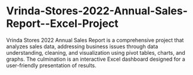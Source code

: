 # Vrinda-Stores-2022-Annual-Sales-Report--Excel-Project
Vrinda Stores 2022 Annual Sales Report is a comprehensive project that analyzes sales data, addressing business issues through data understanding, cleaning, and visualization using pivot tables, charts, and graphs. The culmination is an interactive Excel dashboard designed for a user-friendly presentation of results.
